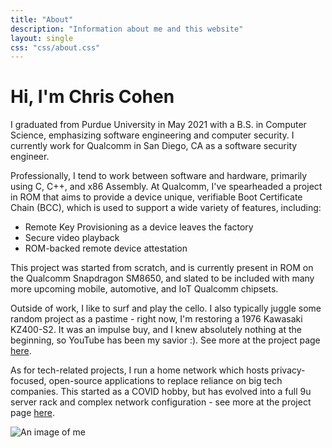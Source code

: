 ```yaml
---
title: "About"
description: "Information about me and this website"
layout: single
css: "css/about.css"
---
```


# Hi, I'm Chris Cohen

I graduated from Purdue University in May 2021 with a B.S. in Computer Science, emphasizing software engineering and computer security. I currently work for Qualcomm in San Diego, CA as a software security engineer.

Professionally, I tend to work between software and hardware, primarily using C, C++, and x86 Assembly. At Qualcomm, I've spearheaded a project in ROM that aims to provide a device unique, verifiable Boot Certificate Chain (BCC), which is used to support a wide variety of features, including:

- Remote Key Provisioning as a device leaves the factory
- Secure video playback
- ROM-backed remote device attestation

This project was started from scratch, and is currently present in ROM on the Qualcomm Snapdragon SM8650, and slated to be included with many more upcoming mobile, automotive, and IoT Qualcomm chipsets.

Outside of work, I like to surf and play the cello. I also typically juggle some random project as a pastime - right now, I'm restoring a 1976 Kawasaki KZ400-S2. It was an impulse buy, and I knew absolutely nothing at the beginning, so YouTube has been my savior :). See more at the project page <a href="/projects/motorcycle">here</a>.

As for tech-related projects, I run a home network which hosts privacy-focused, open-source applications to replace reliance on big tech companies. This started as a COVID hobby, but has evolved into a full 9u server rack and complex network configuration - see more at the project page <a href="/projects/homelab">here</a>.

![An image of me](/images/me.webp)
